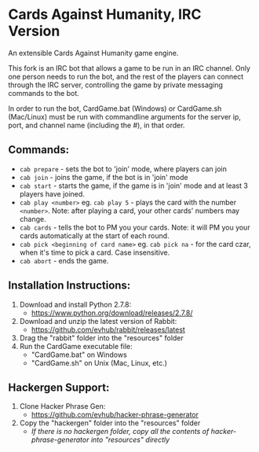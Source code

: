 Cards Against Humanity, IRC Version
======================

An extensible Cards Against Humanity game engine.

This fork is an IRC bot that allows a game to be run in an IRC channel.
Only one person needs to run the bot, and the rest of the players can
connect through the IRC server, controlling the game by private messaging
commands to the bot.

In order to run the bot, CardGame.bat (Windows) or CardGame.sh (Mac/Linux) must be run with commandline arguments
for the server ip, port, and channel name (including the #), in that order.

## Commands:
* `cab prepare` - sets the bot to 'join' mode, where players can join
* `cab join` - joins the game, if the bot is in 'join' mode
* `cab start` - starts the game, if the game is in 'join' mode and at least 3 players have joined.
* `cab play <number>` eg. `cab play 5` - plays the card with the number `<number>`. Note: after playing a card, your other cards' numbers may change.
* `cab cards` - tells the bot to PM you your cards. Note: it will PM you your cards automatically at the start of each round.
* `cab pick <beginning of card name>` eg. `cab pick na` - for the card czar, when it's time to pick a card. Case insensitive.
* `cab abort` - ends the game.

## Installation Instructions:

1. Download and install Python 2.7.8:
	* https://www.python.org/download/releases/2.7.8/
2. Download and unzip the latest version of Rabbit:
	* https://github.com/evhub/rabbit/releases/latest
3. Drag the "rabbit" folder into the "resources" folder
4. Run the CardGame executable file:
	* "CardGame.bat" on Windows
	* "CardGame.sh" on Unix (Mac, Linux, etc.)

## Hackergen Support:

1. Clone Hacker Phrase Gen:
	* https://github.com/evhub/hacker-phrase-generator
2. Copy the "hackergen" folder into the "resources" folder
	* _If there is no hackergen folder, copy all the contents of hacker-phrase-generator into "resources" directly_
